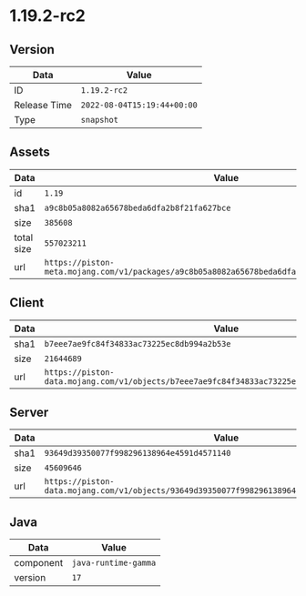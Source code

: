 # 1.19.2-rc2

## Version

|**Data**        | **Value**                 |
|----------------|-------------------------|
| ID   | ```1.19.2-rc2```   |
| Release Time   | ```2022-08-04T15:19:44+00:00```   |
| Type   | ```snapshot```   |

## Assets

|**Data**        | **Value**                 |
|----------------|-------------------------|
| id   | ```1.19```   |
| sha1   | ```a9c8b05a8082a65678beda6dfa2b8f21fa627bce```   |
| size   | ```385608```   |
| total size  | ```557023211```  |
| url       | ```https://piston-meta.mojang.com/v1/packages/a9c8b05a8082a65678beda6dfa2b8f21fa627bce/1.19.json``` |

## Client

|**Data**        | **Value**                 |
|----------------|-------------------------|
| sha1   | ```b7eee7ae9fc84f34833ac73225ec8db994a2b53e```   |
| size   | ```21644689```   |
| url       | ```https://piston-data.mojang.com/v1/objects/b7eee7ae9fc84f34833ac73225ec8db994a2b53e/client.jar``` |

## Server

|**Data**        | **Value**                 |
|----------------|-------------------------|
| sha1   | ```93649d39350077f998296138964e4591d4571140```   |
| size   | ```45609646```   |
| url       | ```https://piston-data.mojang.com/v1/objects/93649d39350077f998296138964e4591d4571140/server.jar``` |

## Java

|**Data**        | **Value**                 |
|----------------|-------------------------|
| component   | ```java-runtime-gamma```   |
| version   | ```17```   |